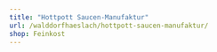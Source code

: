 ```yaml
---
title: "Hottpott Saucen-Manufaktur"
url: /walddorfhaeslach/hottpott-saucen-manufaktur/
shop: Feinkost
---
```

